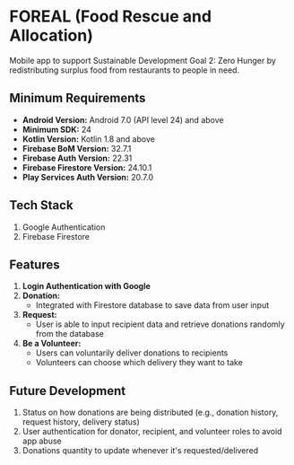 # FOREAL (Food Rescue and Allocation)

Mobile app to support Sustainable Development Goal 2: Zero Hunger by redistributing surplus food from restaurants to people in need.

## Minimum Requirements
- **Android Version:** Android 7.0 (API level 24) and above
- **Minimum SDK:** 24
- **Kotlin Version:** Kotlin 1.8 and above
- **Firebase BoM Version:** 32.7.1
- **Firebase Auth Version:** 22.31
- **Firebase Firestore Version:** 24.10.1
- **Play Services Auth Version:** 20.7.0

## Tech Stack
1. Google Authentication
2. Firebase Firestore

## Features
1. **Login Authentication with Google**
2. **Donation:**
   - Integrated with Firestore database to save data from user input
3. **Request:**
   - User is able to input recipient data and retrieve donations randomly from the database
4. **Be a Volunteer:**
   - Users can voluntarily deliver donations to recipients
   - Volunteers can choose which delivery they want to take

## Future Development
1. Status on how donations are being distributed (e.g., donation history, request history, delivery status)
2. User authentication for donator, recipient, and volunteer roles to avoid app abuse
3. Donations quantity to update whenever it's requested/delivered
